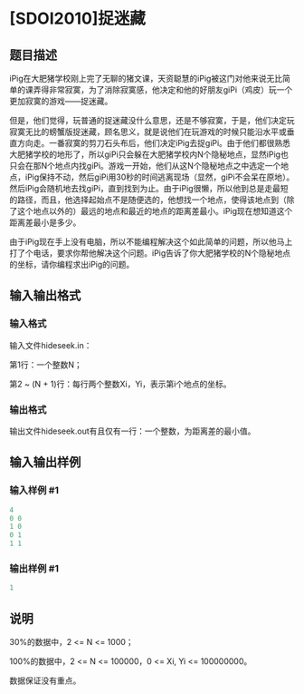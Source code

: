 # [SDOI2010]捉迷藏

## 题目描述

iPig在大肥猪学校刚上完了无聊的猪文课，天资聪慧的iPig被这门对他来说无比简单的课弄得非常寂寞，为了消除寂寞感，他决定和他的好朋友giPi（鸡皮）玩一个更加寂寞的游戏——捉迷藏。

但是，他们觉得，玩普通的捉迷藏没什么意思，还是不够寂寞，于是，他们决定玩寂寞无比的螃蟹版捉迷藏，顾名思义，就是说他们在玩游戏的时候只能沿水平或垂直方向走。一番寂寞的剪刀石头布后，他们决定iPig去捉giPi。由于他们都很熟悉大肥猪学校的地形了，所以giPi只会躲在大肥猪学校内N个隐秘地点，显然iPig也只会在那N个地点内找giPi。游戏一开始，他们从这N个隐秘地点之中选定一个地点，iPig保持不动，然后giPi用30秒的时间逃离现场（显然，giPi不会呆在原地）。然后iPig会随机地去找giPi，直到找到为止。由于iPig很懒，所以他到总是走最短的路径，而且，他选择起始点不是随便选的，他想找一个地点，使得该地点到（除了这个地点以外的）最远的地点和最近的地点的距离差最小。iPig现在想知道这个距离差最小是多少。

由于iPig现在手上没有电脑，所以不能编程解决这个如此简单的问题，所以他马上打了个电话，要求你帮他解决这个问题。iPig告诉了你大肥猪学校的N个隐秘地点的坐标，请你编程求出iPig的问题。

## 输入输出格式

### 输入格式

输入文件hideseek.in：

第1行：一个整数N；

第2 ~ (N + 1)行：每行两个整数Xi，Yi，表示第i个地点的坐标。

### 输出格式

输出文件hideseek.out有且仅有一行：一个整数，为距离差的最小值。

## 输入输出样例

### 输入样例 #1

```cpp
4
0 0
1 0
0 1
1 1

```
### 输出样例 #1

```cpp
1
```


## 说明

30%的数据中，2 <= N <= 1000；

100%的数据中，2 <= N <= 100000，0 <= Xi, Yi <= 100000000。

数据保证没有重点。

